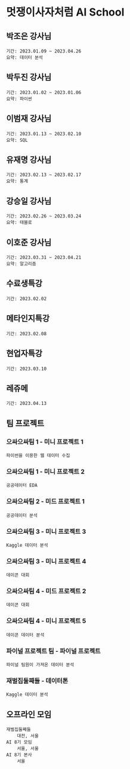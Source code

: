 # 멋쟁이사자처럼 AI School

## 박조은 강사님
    기간: 2023.01.09 ~ 2023.04.26
    요약: 데이터 분석

## 박두진 강사님
    기간: 2023.01.02 ~ 2023.01.06
    요약: 파이썬

## 이범재 강사님
    기간: 2023.01.13 ~ 2023.02.10
    요약: SQL

## 유재명 강사님
    기간: 2023.02.13 ~ 2023.02.17
    요약: 통계

## 강승일 강사님
    기간: 2023.02.26 ~ 2023.03.24
    요약: 태블로

## 이호준 강사님
    기간: 2023.03.31 ~ 2023.04.21
    요약: 알고리즘

## 수료생특강
    기간: 2023.02.02

## 메타인지특강
    기간: 2023.02.08

## 현업자특강
    기간: 2023.03.10

## 레쥬메
    기간: 2023.04.13

## 팀 프로젝트

### 으싸으싸팀 1 - 미니 프로젝트 1
    파이썬을 이용한 웹 데이터 수집

### 으싸으싸팀 1 - 미니 프로젝트 2
    공공데이터 EDA

### 으싸으싸팀 2 - 미드 프로젝트 1
    공공데이터 분석

### 으싸으싸팀 3 - 미니 프로젝트 3
    Kaggle 데이터 분석

### 으싸으싸팀 3 - 미니 프로젝트 4
    데이콘 대회

### 으싸으싸팀 4 - 미드 프로젝트 2
    데이콘 대회

### 으싸으싸팀 4 - 미니 프로젝트 5
    데이콘 데이터 분석

### 파이널 프로젝트 팀 - 파이널 프로젝트
    파이널 팀원이 가져온 데이터 분석

### 재벌집둘째들 - 데이터톤
    Kaggle 데이터 분석

## 오프라인 모임
    재벌집둘째들
        대전, 서울
    AI 8기 모임
        서울, 서울
    AI 8기 본사
        서울